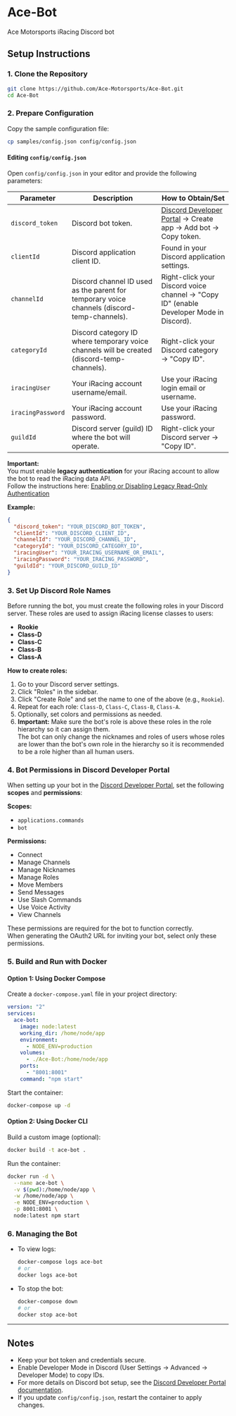 # Ace-Bot

Ace Motorsports iRacing Discord bot

## Setup Instructions

### 1. Clone the Repository

```bash
git clone https://github.com/Ace-Motorsports/Ace-Bot.git
cd Ace-Bot
```

### 2. Prepare Configuration

Copy the sample configuration file:

```bash
cp samples/config.json config/config.json
```

#### Editing `config/config.json`

Open `config/config.json` in your editor and provide the following parameters:

| Parameter         | Description                                                                                   | How to Obtain/Set                                                                 |
|-------------------|-----------------------------------------------------------------------------------------------|-----------------------------------------------------------------------------------|
| `discord_token`   | Discord bot token.                                                                            | [Discord Developer Portal](https://discord.com/developers/applications) → Create app → Add bot → Copy token. |
| `clientId`        | Discord application client ID.                                                                | Found in your Discord application settings.                                       |
| `channelId`       | Discord channel ID used as the parent for temporary voice channels (discord-temp-channels).   | Right-click your Discord voice channel → "Copy ID" (enable Developer Mode in Discord).  |
| `categoryId`      | Discord category ID where temporary voice channels will be created (discord-temp-channels).   | Right-click your Discord category → "Copy ID".                                    |
| `iracingUser`     | Your iRacing account username/email.                                                          | Use your iRacing login email or username.                                         |
| `iracingPassword` | Your iRacing account password.                                                                | Use your iRacing password.                                                        |
| `guildId`         | Discord server (guild) ID where the bot will operate.                                         | Right-click your Discord server → "Copy ID".                                      |

**Important:**  
You must enable **legacy authentication** for your iRacing account to allow the bot to read the iRacing data API.  
Follow the instructions here: [Enabling or Disabling Legacy Read-Only Authentication](https://support.iracing.com/support/solutions/articles/31000173894-enabling-or-disabling-legacy-read-only-authentication)

**Example:**
```json
{
  "discord_token": "YOUR_DISCORD_BOT_TOKEN",
  "clientId": "YOUR_DISCORD_CLIENT_ID",
  "channelId": "YOUR_DISCORD_CHANNEL_ID",
  "categoryId": "YOUR_DISCORD_CATEGORY_ID",
  "iracingUser": "YOUR_IRACING_USERNAME_OR_EMAIL",
  "iracingPassword": "YOUR_IRACING_PASSWORD",
  "guildId": "YOUR_DISCORD_GUILD_ID"
}
```

### 3. Set Up Discord Role Names

Before running the bot, you must create the following roles in your Discord server. These roles are used to assign iRacing license classes to users:

- **Rookie**
- **Class-D**
- **Class-C**
- **Class-B**
- **Class-A**

**How to create roles:**
1. Go to your Discord server settings.
2. Click "Roles" in the sidebar.
3. Click "Create Role" and set the name to one of the above (e.g., `Rookie`).
4. Repeat for each role: `Class-D`, `Class-C`, `Class-B`, `Class-A`.
5. Optionally, set colors and permissions as needed.
6. **Important:** Make sure the bot's role is above these roles in the role hierarchy so it can assign them.  
   The bot can only change the nicknames and roles of users whose roles are lower than the bot's own role in the hierarchy so it is recommended to be a role higher than all human users.

### 4. Bot Permissions in Discord Developer Portal

When setting up your bot in the [Discord Developer Portal](https://discord.com/developers/applications), set the following **scopes** and **permissions**:

**Scopes:**
- `applications.commands`
- `bot`

**Permissions:**
- Connect
- Manage Channels
- Manage Nicknames
- Manage Roles
- Move Members
- Send Messages
- Use Slash Commands
- Use Voice Activity
- View Channels

These permissions are required for the bot to function correctly.  
When generating the OAuth2 URL for inviting your bot, select only these permissions.

### 5. Build and Run with Docker

#### Option 1: Using Docker Compose

Create a `docker-compose.yaml` file in your project directory:

```yaml
version: "2"
services:
  ace-bot:
    image: node:latest
    working_dir: /home/node/app
    environment:
      - NODE_ENV=production
    volumes:
      - ./Ace-Bot:/home/node/app
    ports:
      - "8001:8001"
    command: "npm start"
```

Start the container:

```bash
docker-compose up -d
```

#### Option 2: Using Docker CLI

Build a custom image (optional):

```bash
docker build -t ace-bot .
```

Run the container:

```bash
docker run -d \
  --name ace-bot \
  -v $(pwd):/home/node/app \
  -w /home/node/app \
  -e NODE_ENV=production \
  -p 8001:8001 \
  node:latest npm start
```

### 6. Managing the Bot

- To view logs:  
  ```bash
  docker-compose logs ace-bot
  # or
  docker logs ace-bot
  ```
- To stop the bot:  
  ```bash
  docker-compose down
  # or
  docker stop ace-bot
  ```

---

## Notes

- Keep your bot token and credentials secure.
- Enable Developer Mode in Discord (User Settings → Advanced → Developer Mode) to copy IDs.
- For more details on Discord bot setup, see the [Discord Developer Portal documentation](https://discord.com/developers/docs/intro).
- If you update `config/config.json`, restart the container to apply changes.
